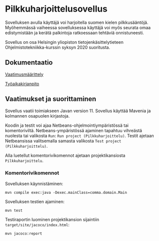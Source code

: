 # Pilkkuharjoittelusovellus

Sovelluksen avulla käyttäjä voi harjoitella suomen kielen pilkkusääntöjä. 
Myöhemmässä vaiheessa sovelluksessa käyttäjä voi myös seurata omaa edistymistään ja kerätä palkintoja ratkoessaan tehtäviä onnistuneesti.

Sovellus on osa Helsingin yliopiston tietojenkäsittelytieteen Ohjelmistotekniikka-kurssin syksyn 2020 suoritusta.

## Dokumentaatio

[Vaatimusmäärittely](https://github.com/sallasal/Ohte-2020/blob/master/Pilkkuharjoittelu/dokumentaatio/vaatimusmaarittely.md)

[Työaikakirjanpito](https://github.com/sallasal/Ohte-2020/blob/master/Pilkkuharjoittelu/dokumentaatio/tyoaikakirjanpito.md)

## Vaatimukset ja suorittaminen

Sovellus vaatii toimiakseen Javan version 11. Sovellus käyttää Mavenia ja kolmannen osapuolen kirjastoja.

Koodin ja testit voi ajaa Netbeans-ohjelmointiympäristössä tai komentoriviltä. Netbeans-ympäristössä ajaminen tapahtuu vihreästä nuolesta tai valikosta `Run`: `Run project (Pilkkuharjoittelu)`. Testit ajetaan Netbeansissa valitsemalla samasta valikosta `Test project (Pilkkuharjoittelu)`.

Alla luetellut komentorivikomennot ajetaan projektikansiosta `Pilkkuharjoittelu`.

### Komentorivikomennot

Sovelluksen käynnistäminen:

```
mvn compile exec:java -Dexec.mainClass=comma.domain.Main
```

Sovelluksen testien ajaminen:

```
mvn test
```

Testiraportin luominen projektikansion sijaintiin `target/site/jacoco/index.html`:

```
mvn jacoco:report
```
